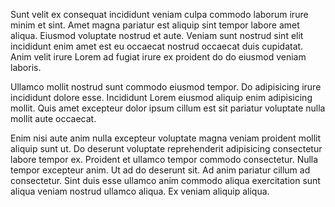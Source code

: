 Sunt velit ex consequat incididunt veniam culpa commodo laborum irure minim et sint. Amet magna pariatur est aliquip sint tempor labore amet aliqua. Eiusmod voluptate nostrud et aute. Veniam sunt nostrud sint elit incididunt enim amet est eu occaecat nostrud occaecat duis cupidatat. Anim velit irure Lorem ad fugiat irure ex proident do do eiusmod veniam laboris.

Ullamco mollit nostrud sunt commodo eiusmod tempor. Do adipisicing irure incididunt dolore esse. Incididunt Lorem eiusmod aliquip enim adipisicing mollit. Quis amet excepteur dolor ipsum cillum est sit pariatur voluptate nulla mollit aute occaecat.

Enim nisi aute anim nulla excepteur voluptate magna veniam proident mollit aliquip sunt ut. Do deserunt voluptate reprehenderit adipisicing consectetur labore tempor ex. Proident et ullamco tempor commodo consectetur. Nulla tempor excepteur anim. Ut ad do deserunt sit. Ad anim pariatur cillum ad consectetur. Sint duis esse ullamco anim commodo aliqua exercitation sunt aliqua veniam nostrud ullamco aliqua. Ex veniam aliquip aliqua.
